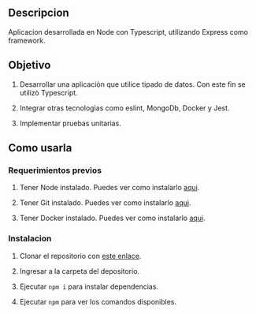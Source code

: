 ## Descripcion

Aplicacion desarrollada en Node con Typescript, utilizando Express como framework.

## Objetivo

1. Desarrollar una aplicaciòn que utilice tipado de datos. Con este fin se utilizò Typescript.

2. Integrar otras tecnologìas como eslint, MongoDb, Docker y Jest.

3. Implementar pruebas unitarias.

## Como usarla

### Requerimientos previos

1. Tener Node instalado. Puedes ver como instalarlo [aqui](url "instalar Node").

2. Tener Git instalado. Puedes ver como instalarlo [aqui](url "instalar Git").

3. Tener Docker instalado. Puedes ver como instalarlo [aqui](url "instalar Docker").

### Instalacion

1. Clonar el repositorio con [este enlace](url "clonar repositorio").

2. Ingresar a la carpeta del depositorio.

3. Ejecutar `npm i` para instalar dependencias.

4. Ejecutar `npm` para ver los comandos disponibles.

